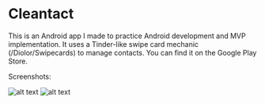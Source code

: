 # Cleantact
This is an Android app I made to practice Android development and MVP implementation. It uses a Tinder-like swipe card mechanic (/Diolor/Swipecards) to manage contacts. You can find it on the Google Play Store.

Screenshots:

![alt text](https://i.imgur.com/IfyG7oY.png) ![alt text](https://i.imgur.com/t6VIOF0.png)
